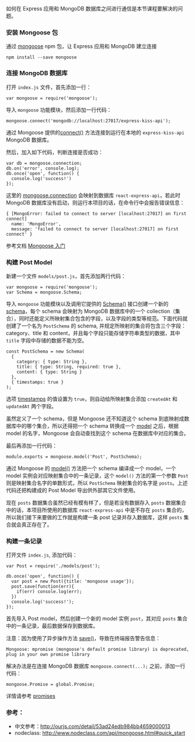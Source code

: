 如何在 Express 应用和 MongoDB 数据库之间进行通信是本节课程要解决的问题。

### 安装 Mongoose 包


通过 [mongoose](https://www.npmjs.com/package/mongoose) npm 包，让 Express 应用和 MongoDB 建立连接

```
npm install --save mongoose
```


### 连接 MongoDB 数据库

打开 `index.js` 文件，首先添加一行：

```
var mongoose = require('mongoose');
```

导入 `mongoose` 功能模块，然后添加一行代码：

```
mongoose.connect('mongodb://localhost:27017/express-kiss-api');
```

通过 Mongoose 提供的[connect()](http://mongoosejs.com/docs/api.html#index_Mongoose-connect) 方法连接到运行在本地的 `express-kiss-api` MongoDB 数据库。

然后，加入如下代码，判断连接是否成功：

```
var db = mongoose.connection;
db.on('error', console.log);
db.once('open', function() {
  console.log('success!')
});
```

这里的 [mongoose.connection](http://mongoosejs.com/docs/api.html#connection_Connection) 会映射到数据库 `react-express-api`，若此时 MongoDB 数据库没有启动，则运行本项目的话，在命令行中会报告错误信息：

```
{ [MongoError: failed to connect to server [localhost:27017] on first connect]
  name: 'MongoError',
  message: 'failed to connect to server [localhost:27017] on first connect' }
```

参考文档 [Mongoose 入门](http://mongoosejs.com/docs/index.html)

### 构建 Post Model

新建一个文件 `models/post.js`，首先添加两行代码：

```
var mongoose = require('mongoose');
var Schema = mongoose.Schema;
```

导入 `mongoose` 功能模块以及调用它提供的 [Schema()](http://mongoosejs.com/docs/api.html#index_Mongoose-Schema) 接口创建一个新的 [schema](http://mongoosejs.com/docs/guide.html)，每个 schema 会映射为 MongoDB 数据库中的一个 collection（集合），同时还能定义所映射集合包含的字段，以及字段的类型等规范。下面代码就创建了一个名为 `PostSchema` 的 schema, 并规定所映射的集合将包含三个字段：category、title 和 content，并且每个字段只能存储字符串类型的数据，其中 `title` 字段中存储的数据不能为空。

```
const PostSchema = new Schema(
  {
    category: { type: String },
    title: { type: String, required: true },
    content: { type: String }
  },
  { timestamps: true }
);
```

选项 [timestamps](http://mongoosejs.com/docs/guide.html#timestamps) 的值设置为 `true`，则自动给所映射集合添加 `createdAt` 和 `updatedAt` 两个字段。

虽然定义了一个 schema，但是 Mongoose 还不知道这个 schema 到底映射成数据库中的哪个集合，所以还得把一个 schema 转换成一个 [model](http://mongoosejs.com/docs/models.html) 之后，根据 model 的名字，Mongoose 会自动查找到这个 schema 在数据库中对应的集合。

最后再添加一行代码：

```
module.exports = mongoose.model('Post', PostSchema);
```

通过 Mongoose 的 [model()](http://mongoosejs.com/docs/api.html#index_Mongoose-model) 方法把一个 schema 编译成一个 model，一个 model 实例会对应映射集合中的一条记录，这个 `model()` 方法的第一个参数 `Post` 则是映射集合名字的单数形式，所以 `PostSchema` 映射集合的名字是 `posts`。上述代码还把构建成的 Post Model 导出供外部其它文件使用。

现在 `posts` 数据集合虽然已经有模有样了，但是若没有数据存入 `posts` 数据集合中的话，本项目所使用的数据库 `react-express-api` 中是不存在 `posts` 集合的，所以我们接下来要做的工作就是构建一条 post 记录并存入数据库，这样 `posts` 集合就会真正存在了。

### 构建一条记录

打开文件 `index.js`, 添加代码：

```
var Post = require('./models/post');

db.once('open', function() {
  var post = new Post({title: 'mongoose usage'});
  post.save(function(err){
    if(err) console.log(err);
  })
  console.log('success!');
});
```

首先导入 Post model，然后创建一个新的 model 实例 `post`，其对应 `posts` 集合中的一条记录，最后数据保存到数据库。

注意：因为使用了异步操作方法 [save()](http://mongoosejs.com/docs/api.html#model_Model-save)，导致在终端报告警告信息：

```
Mongoose: mpromise (mongoose's default promise library) is deprecated, plug in your own promise library
```

解决办法是在连接 MongoDB 数据库 `mongoose.connect(...);` 之前，添加一行代码：

```
mongoose.Promise = global.Promise;
```

详情请参考 [promises](http://mongoosejs.com/docs/promises.html)

### 参考：

- 中文参考：http://ourjs.com/detail/53ad24edb984bb4659000013
- nodeclass: http://www.nodeclass.com/api/mongoose.html#quick_start
